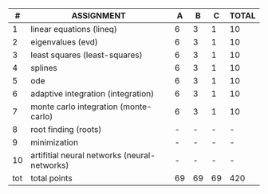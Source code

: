 | # | ASSIGNMENT                                    | A | B | C | TOTAL |
|---|-----------------------------------------------|---|---|---|-------|
| 1 | linear equations (lineq)                      | 6 | 3 | 1 |  10   |
| 2 | eigenvalues (evd)                             | 6 | 3 | 1 |  10   |
| 3 | least squares (least-squares)                 | 6 | 3 | 1 |  10   |
| 4 | splines                                       | 6 | 3 | 1 |  10   |
| 5 | ode                                           | 6 | 3 | 1 |  10   |
| 6 | adaptive integration (integration)            | 6 | 3 | 1 |  10   |
| 7 | monte carlo integration (monte-carlo)         | 6 | 3 | 1 |  10   |
| 8 | root finding (roots)                          | - | - | - |  -    |
| 9 | minimization                                  | - | - | - |  -    |
| 10| artifitial neural networks (neural-networks)  | - | - | - |  -    |
|tot| total points                                  | 69| 69| 69|  420  |
